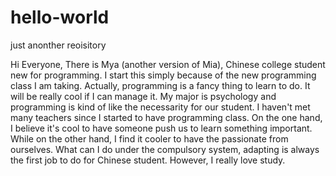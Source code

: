 # hello-world
just anonther reoisitory

Hi Everyone,
There is Mya (another version of Mia), Chinese college student new for programming.
I start this simply because of the new programming class I am taking.
Actually, programming is a fancy thing to learn to do. 
It will be really cool if I can manage it.
My major is psychology and programming is kind of like the necessarity for our student.
I haven't met many teachers since I started to have programming class.
On the one hand, I believe it's cool to have someone push us to learn something important.
While on the other hand, I find it cooler to have the passionate from ourselves.
What can I do under the compulsory system, adapting is always the first job to do for Chinese student.
However, I really love study.
